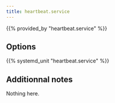 ```yaml
---
title: heartbeat.service
---
```


{{% provided_by "heartbeat.service" %}}

## Options

{{% systemd_unit "heartbeat.service" %}}

## Additionnal notes

Nothing here.